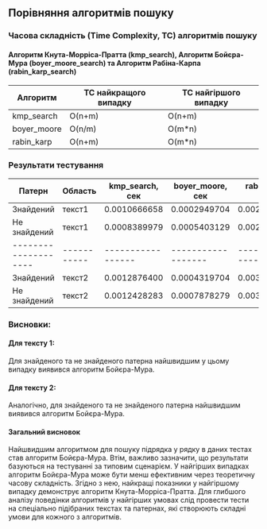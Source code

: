 ## Порівняння алгоритмів пошуку 

### Часова складність (Time Complexity, TC) алгоритмів пошуку
#### Алгоритм Кнута-Морріса-Пратта (kmp_search), Алгоритм Бойєра-Мура (boyer_moore_search) та Алгоритм Рабіна-Карпа (rabin_karp_search)

| Алгоритм   | TC найкращого випадку | TC найгіршого випадку |
|------------|-----------------------|-----------------------|
| kmp_search | O(n+m)                | O(n+m)                |
| boyer_moore| O(n/m)                | O(m*n)                |
| rabin_karp | O(n+m)                | O(m*n)                |

### Результати тестування

| Патерн             | Область   | kmp_search, сек | boyer_moore, сек | rabin_karp, сек |
|--------------------|-----------|-----------------|------------------|-----------------|
| Знайдений          | текст1    | 0.0010666658    | 0.0002949704     | 0.0022057829    |
| Не знайдений       | текст1    | 0.0008389979    | 0.0005403129     | 0.0024201321    |
|--------------------|-----------|-----------------|------------------|-----------------|
| Знайдений          | текст2    | 0.0012876400    | 0.0004319704     | 0.0030851467    |
| Не знайдений       | текст2    | 0.0012428283    | 0.0007878279     | 0.0035636058    |

### Висновки:

#### Для тексту 1: 
Для знайденого та не знайденого патерна найшвидшим у цьому випадку виявився алгоритм Бойєра-Мура.

#### Для тексту 2: 
Аналогічно, для знайденого та не знайденого патерна найшвидшим виявився алгоритм Бойєра-Мура.

#### Загальний висновок
Найшвидшим алгоритмом для пошуку підрядка у рядку в даних тестах став алгоритм Бойєра-Мура. Втім, важливо зазначити, що результати базуються на тестуванні за типовим сценарієм. У найгірших випадках алгоритм Бойєра-Мура може бути менш ефективним через теоретичну часову складність. Згідно з нею, найкращі показники у найгіршому випадку демонструє алгоритм Кнута-Морріса-Пратта. Для глибшого аналізу поведінки алгоритмів у найгірших умовах слід провести тести на спеціально підібраних текстах та патернах, які створюють складні умови для кожного з алгоритмів.
